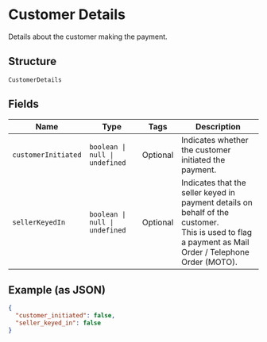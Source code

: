 
# Customer Details

Details about the customer making the payment.

## Structure

`CustomerDetails`

## Fields

| Name | Type | Tags | Description |
|  --- | --- | --- | --- |
| `customerInitiated` | `boolean \| null \| undefined` | Optional | Indicates whether the customer initiated the payment. |
| `sellerKeyedIn` | `boolean \| null \| undefined` | Optional | Indicates that the seller keyed in payment details on behalf of the customer.<br/>This is used to flag a payment as Mail Order / Telephone Order (MOTO). |

## Example (as JSON)

```json
{
  "customer_initiated": false,
  "seller_keyed_in": false
}
```

